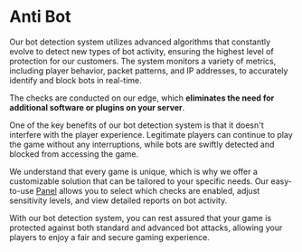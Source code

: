 # Anti Bot

Our bot detection system utilizes advanced algorithms that constantly evolve to detect new types of bot activity,
ensuring the highest level of protection for our customers.
The system monitors a variety of metrics, including player behavior, packet patterns, and IP addresses,
to accurately identify and block bots in real-time.

The checks are conducted on our edge, which **eliminates the need for additional software or plugins on your server**.

One of the key benefits of our bot detection system is that it doesn't interfere with the player experience.
Legitimate players can continue to play the game without any interruptions,
while bots are swiftly detected and blocked from accessing the game.

We understand that every game is unique, which is why we offer a customizable solution that can be tailored to your specific needs.
Our easy-to-use [Panel](https://panel.neoprotect.net) allows you to select which checks are enabled, adjust sensitivity levels, and view detailed reports on bot activity.

With our bot detection system, you can rest assured that your game is protected against both standard and advanced bot attacks,
allowing your players to enjoy a fair and secure gaming experience.
